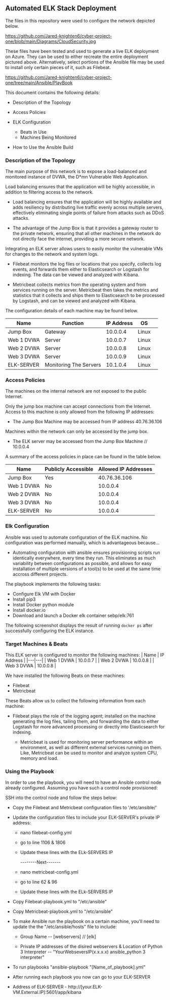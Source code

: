 ## Automated ELK Stack Deployment

The files in this repository were used to configure the network depicted below.

https://github.com/Jared-knighten6/cyber-project-one/blob/main/Diagrams/CloudSecurity.jpg

These files have been tested and used to generate a live ELK deployment on Azure. They can be used to either recreate the entire deployment pictured above. Alternatively, select portions of the Ansible file may be used to install only certain pieces of it, such as Filebeat.

https://github.com/Jared-knighten6/cyber-project-one/tree/main/Ansible/PlayBook

This document contains the following details:
- Description of the Topology

- Access Policies

- ELK Configuration
  - Beats in Use
  - Machines Being Monitored

- How to Use the Ansible Build

### Description of the Topology

The main purpose of this network is to expose a load-balanced and monitored instance of DVWA, the D*mn Vulnerable Web Application.

Load balancing ensures that the application will be highly accessible, in addition to filtering access to the network.

- Load balancing ensures that the application will be highly available and adds resiliency by
  distributing live traffic evenly across multiple servers, effectively eliminating single points
  of failure from attacks such as DDoS attacks.

-  The advantage of the Jump Box is that it provides a gateway router to the private network,
  ensuring that all other machines in the network do not directly face the internet, providing
  a more secure network.

Integrating an ELK server allows users to easily monitor the vulnerable VMs for changes to the network and system logs.
- Filebeat monitors the log files or locations that you specify, collects log events, and forwards them
  either to Elasticsearch or Logstash for indexing. The data can be viewed and analyzed with Kibana.
  
- Metricbeat collects metrics from the operating system and from services running on the server.
  Metricbeat then takes the metrics and statistics that it collects and ships them to Elasticsearch to be
  processed by Logstash, and can be viewed and analyzed with Kibana.

The configuration details of each machine may be found below.

| Name   | Function  | IP Address   | OS  |   |
|---|---|---|---|---|
| Jump Box   | Gateway  | 10.0.0.4  | Linux   |   |
| Web 1 DVWA   | Server   | 10.0.0.7   | Linux   |   |
| Web 2 DVWA  | Server   | 10.0.0.8   | Linux   |   |
| Web 3 DVWA   | Server   | 10.0.0.9  | Linux   |   |
| ELK-SERVER   | Monitoring The Servers  |  10.1.0.4  | Linux   |   |

### Access Policies

The machines on the internal network are not exposed to the public Internet. 

Only the jump box machine can accept connections from the Internet. Access to this machine is only allowed from the following IP addresses:
- The Jump Box Machine may be accessed from IP address 40.76.36.106

Machines within the network can only be accessed by the jump box.
- The ELK server may be accessed from the Jump Box Machine // 10.0.0.4

A summary of the access policies in place can be found in the table below.

|  Name  | Publicly Accessible  | Allowed IP Addresses  |
|---|---|---|
| Jump Box  | Yes  | 40.76.36.106  |
| Web 1 DVWA   | No  | 10.0.0.4  |
|  Web 2 DVWA | No  | 10.0.0.4  |
| Web 3 DVWA   | No  | 10.0.0.4  |
| ELK-SERVER   | No  | 10.0.0.4  |

### Elk Configuration

Ansible was used to automate configuration of the ELK machine. No configuration was performed manually, which is advantageous because...

-  Automating configuration with ansible ensures provisioning scripts run identically everywhere,
  every time they run. This eliminates as much variability between configurations as possible,
  and allows for easy installation of multiple versions of a tool(s) to be used at the same time
  accross different projects.

The playbook implements the following tasks:
- Configure Elk VM with Docker
- Install pip3
- Install Docker python module
- Install docker.io
- Download and launch a Docker elk container sebp/elk:761

The following screenshot displays the result of running `docker ps` after successfully configuring the ELK instance.

### Target Machines & Beats
This ELK server is configured to monitor the following machines:
| Name  | IP Address  |
|---|---|
| Web 1 DVWA   | 10.0.0.7  |
| Web 2 DVWA   | 10.0.0.8  |
| Web 3 DVWA   | 10.0.0.8  |

We have installed the following Beats on these machines:
- Filebeat 
- Metricbeat

These Beats allow us to collect the following information from each machine:
- Filebeat plays the role of the logging agent; installed on the machine generating the log files,
  tailing them, and forwarding the data to either Logstash for more advanced processing or directly
  into Elasticsearch for indexing.
  
  - Metricbeat is used for monitoring server performance within an environment, as well as
  different external services running on them. Like, Metricbeat can be used to monitor and
  analyze system CPU, memory and load.

### Using the Playbook
In order to use the playbook, you will need to have an Ansible control node already configured. Assuming you have such a control node provisioned: 

SSH into the control node and follow the steps below:
- Copy the Filebeat and Metricbeat configuration files to '/etc/ansible/'
- Update the configuration files to include your ELK-SERVER's private IP address: 
  
   - nano filebeat-config.yml
   - go to line 1106 & 1806
   - Update these lines with the ELk-SERVERS IP
              
        --------Next-------
              
    - nano metricbeat-config.yml
    - go to line 62 & 96
    - Update these lines with the ELk-SERVERS IP
    

- Copy Filebeat-playbook.yml to "/etc/ansible"

- Copy Metricbeat-playbook.yml to "/etc/ansible"

- To make Ansible run the playbook on a certain machine, you'll need to update the the "/etc/ansible/hosts" file to include: 

  - Group Name -- [webservers] // [elk]

  - Private IP addresses of the disired webservers & Location of Python 3 Interpreter -- "YourWebseversIP(x.x.x.x) ansible_python 3 interpreter"

- To run playbooks "ansible-playbook "[Name_of_playbook].yml"

- After running each playbook you now can go to your ELK-SERVER

- Address of ELK-SERVER - http://[your.ELK-VM.External.IP]:5601/app/kibana
